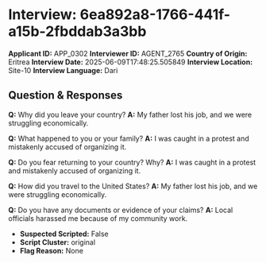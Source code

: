 # Interview: 6ea892a8-1766-441f-a15b-2fbddab3a3bb
**Applicant ID:** APP_0302
**Interviewer ID:** AGENT_2765
**Country of Origin:** Eritrea
**Interview Date:** 2025-06-09T17:48:25.505849
**Interview Location:** Site-10
**Interview Language:** Dari

## Question & Responses

**Q:** Why did you leave your country?
**A:** My father lost his job, and we were struggling economically.

**Q:** What happened to you or your family?
**A:** I was caught in a protest and mistakenly accused of organizing it.

**Q:** Do you fear returning to your country? Why?
**A:** I was caught in a protest and mistakenly accused of organizing it.

**Q:** How did you travel to the United States?
**A:** My father lost his job, and we were struggling economically.

**Q:** Do you have any documents or evidence of your claims?
**A:** Local officials harassed me because of my community work.

- **Suspected Scripted:** False
- **Script Cluster:** original
- **Flag Reason:** None